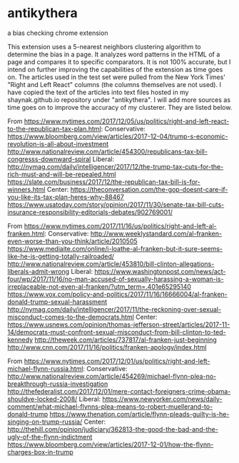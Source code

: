 # antikythera
a bias checking chrome extension

This extension uses a 5-nearest neighbors clustering algorithm to determine the bias in a page. 
It analyzes word patterns in the HTML of a page and compares it to specific comparators.
It is not 100% accurate, but I intend on further improving the capabilities of the extension as time goes on.
The articles used in the test set were pulled from the New York Times' "Right and Left React" columns (the columns themselves are not used).
I have copied the text of the articles into text files hosted in my shaynak.github.io repository under "antikythera".
I will add more sources as time goes on to improve the accuracy of my clusterer.
They are listed below.

From https://www.nytimes.com/2017/12/05/us/politics/right-and-left-react-to-the-republican-tax-plan.html:
Conservative:
https://www.bloomberg.com/view/articles/2017-12-04/trump-s-economic-revolution-is-all-about-investment
http://www.nationalreview.com/article/454300/republicans-tax-bill-congresss-downward-spiral
Liberal:
http://nymag.com/daily/intelligencer/2017/12/the-trump-tax-cuts-for-the-rich-must-and-will-be-repealed.html
https://slate.com/business/2017/12/the-republican-tax-bill-is-for-winners.html
Center:
https://theconversation.com/the-gop-doesnt-care-if-you-like-its-tax-plan-heres-why-88467
https://www.usatoday.com/story/opinion/2017/11/30/senate-tax-bill-cuts-insurance-responsibility-editorials-debates/902769001/

From https://www.nytimes.com/2017/11/16/us/politics/right-and-left-al-franken.html:
Conservative:
http://www.weeklystandard.com/al-franken-even-worse-than-you-think/article/2010505
https://www.mediaite.com/online/i-loathe-al-franken-but-it-sure-seems-like-he-is-getting-totally-railroaded/
http://www.nationalreview.com/article/453810/bill-clinton-allegations-liberals-admit-wrong
Liberal:
https://www.washingtonpost.com/news/act-four/wp/2017/11/16/no-man-accused-of-sexually-harassing-a-woman-is-irreplaceable-not-even-al-franken/?utm_term=.401e65295140
https://www.vox.com/policy-and-politics/2017/11/16/16666004/al-franken-donald-trump-sexual-harassment
http://nymag.com/daily/intelligencer/2017/11/the-reckoning-over-sexual-misconduct-comes-to-the-democrats.html
Center:
https://www.usnews.com/opinion/thomas-jefferson-street/articles/2017-11-14/democrats-must-confront-sexual-misconduct-from-bill-clinton-to-ted-kennedy
http://theweek.com/articles/737817/al-franken-just-beginning
http://www.cnn.com/2017/11/16/politics/franken-apology/index.html

From https://www.nytimes.com/2017/12/01/us/politics/right-and-left-michael-flynn-russia.html:
Conservative:
http://www.nationalreview.com/article/454269/michael-flynn-plea-no-breakthrough-russia-investigation
http://thefederalist.com/2017/12/01/mere-contact-foreigners-crime-obama-shouldve-locked-2008/
Liberal:
https://www.newyorker.com/news/daily-comment/what-michael-flynns-plea-means-to-robert-muellerand-to-donald-trump
https://www.thenation.com/article/flynn-pleads-guilty-is-he-singing-on-trump-russia/
Center:
http://thehill.com/opinion/judiciary/362813-the-good-the-bad-and-the-ugly-of-the-flynn-indictment
https://www.bloomberg.com/view/articles/2017-12-01/how-the-flynn-charges-box-in-trump
